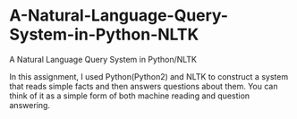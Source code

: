 # A-Natural-Language-Query-System-in-Python-NLTK
A Natural Language Query System in Python/NLTK

In this assignment, I used Python(Python2) and NLTK to construct a system
that reads simple facts and then answers questions about them. You can think of it as
a simple form of both machine reading and question answering. 
